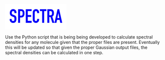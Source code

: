 ![alt text](https://github.com/mkumar097/sd/blob/master/images/spectra.jpg)

Use the Python script that is being being developed to calculate spectral densities for any molecule given that the
proper files are present. Eventually this will be updated so that given the proper Gaussian output files, the spectral
densities can be calculated in one step.

